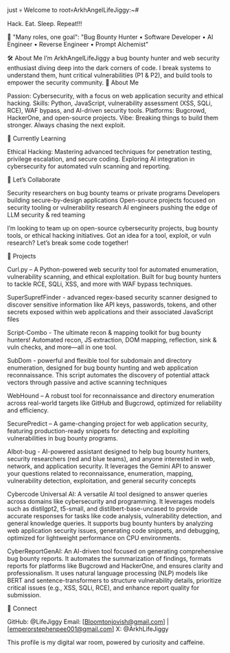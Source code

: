 just
💀 Welcome to root💀ArkhAngelLifeJiggy:~#

Hack. Eat. Sleep. Repeat!!!

🔐 "Many roles, one goal": "Bug Bounty Hunter • Software Developer • AI Engineer • Reverse Engineer • Prompt Alchemist"

🛠 About Me
I’m ArkhAngelLifeJiggy a bug bounty hunter and web security enthusiast diving deep into the dark corners of code. I break systems to understand them, hunt critical vulnerabilities (P1 & P2), and build tools to empower the security community.
👀 About Me

Passion: Cybersecurity, with a focus on web application security and ethical hacking.
Skills: Python, JavaScript, vulnerability assessment (XSS, SQLi, RCE), WAF bypass, and AI-driven security tools.
Platforms: Bugcrowd, HackerOne, and open-source projects.
Vibe: Breaking things to build them stronger. Always chasing the next exploit.

🌱 Currently Learning

Ethical Hacking: Mastering advanced techniques for penetration testing, privilege escalation, and secure coding.
Exploring AI integration in cybersecurity for automated vuln scanning and reporting.

💞️ Let’s Collaborate

Security researchers on bug bounty teams or private programs
Developers building secure-by-design applications
Open-source projects focused on security tooling or vulnerability research
AI engineers pushing the edge of LLM security & red teaming

I’m looking to team up on open-source cybersecurity projects, bug bounty tools, or ethical hacking initiatives. Got an idea for a tool, exploit, or vuln research? Let’s break some code together!

📂 Projects

Curl.py – A Python-powered web security tool for automated enumeration, vulnerability scanning, and ethical exploitation. Built for bug bounty hunters to tackle RCE, SQLi, XSS, and more with WAF bypass techniques.

SuperSuprefFinder - advanced regex-based security scanner designed to discover sensitive information like API keys, passwords, tokens, and other secrets exposed within web applications and their associated JavaScript files

Script-Combo - The ultimate recon & mapping toolkit for bug bounty hunters! Automated recon, JS extraction, DOM mapping, reflection, sink & vuln checks, and more—all in one tool.

SubDom - powerful and flexible tool for subdomain and directory enumeration, designed for bug bounty hunting and web application reconnaissance. This script automates the discovery of potential attack vectors through passive and active scanning techniques

WebHound – A robust tool for reconnaissance and directory enumeration across real-world targets like GitHub and Bugcrowd, optimized for reliability and efficiency.

SecurePredict – A game-changing project for web application security, featuring production-ready snippets for detecting and exploiting vulnerabilities in bug bounty programs.

AIbot-bug -  AI-powered assistant designed to help bug bounty hunters, security researchers (red and blue teams), and anyone interested in web, network, and application security. It leverages the Gemini API to answer your questions related to reconnaissance, enumeration, mapping, vulnerability detection, exploitation, and general security concepts

Cybercode Universal AI: A versatile AI tool designed to answer queries across domains like cybersecurity and programming. It leverages models such as distilgpt2, t5-small, and distilbert-base-uncased to provide accurate responses for tasks like code analysis, vulnerability detection, and general knowledge queries. It supports bug bounty hunters by analyzing web application security issues, generating code snippets, and debugging, optimized for lightweight performance on CPU environments.

CyberReportGenAI: An AI-driven tool focused on generating comprehensive bug bounty reports. It automates the summarization of findings, formats reports for platforms like Bugcrowd and HackerOne, and ensures clarity and professionalism. It uses natural language processing (NLP) models like BERT and sentence-transformers to structure vulnerability details, prioritize critical issues (e.g., XSS, SQLi, RCE), and enhance report quality for submission.


📡 Connect

GitHub: @LifeJiggy
Email: [Bloomtonjovish@gmail.com] | [emperorstephenpee001@gmail.com]
X: @ArkhLifeJiggy



This profile is my digital war room, powered by curiosity and caffeine.
